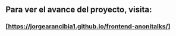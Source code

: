 ## Para ver el avance del proyecto, visita:

### [https://jorgearancibia1.github.io/frontend-anonitalks/]
